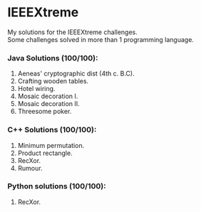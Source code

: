 # IEEEXtreme
My solutions for the IEEEXtreme challenges.  
Some challenges solved in more than 1 programming language.

### Java Solutions (100/100):
1. Aeneas' cryptographic dist (4th c. B.C).
2. Crafting wooden tables.
3. Hotel wiring.
4. Mosaic decoration I.
5. Mosaic decoration II.
6. Threesome poker.

### C++ Solutions (100/100):
1. Minimum permutation.
2. Product rectangle.
3. RecXor.
4. Rumour.

### Python solutions (100/100):
1. RecXor.
